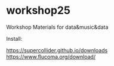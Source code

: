 # workshop25

Workshop Materials for data&music&data 

Install:

https://supercollider.github.io/downloads
https://www.flucoma.org/download/
